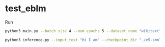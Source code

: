 # test_eblm

Run

```bash
python3 main.py --batch_size 4 --num_epochs 5 --dataset_name "wikitext" --dataset_config_name "wikitext-2-raw-v1"
```

```bash
python3 inference.py --input_text "Hi I am" --checkpoint_dir "./e5-smollm-model" --max_length 150
```